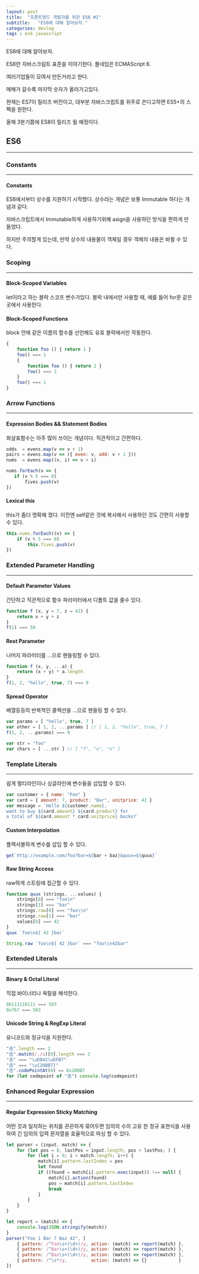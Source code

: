 ```yaml
---
layout: post
title:  "프론트엔드 개발자를 위한 ES6 #1"
subtitle:   "ES6에 대해 알아보자."
categories: devlog
tags : es6 javascript
---
```


ES6에 대해 알아보자.

ES6란 자바스크림트 표준을 이야기한다. 풀네임은 ECMAScript 6.

여러기업들이 모여서 만든거라고 한다.

매해가 갈수록 마지막 숫자가 올라가고있다.

현재는 ES7이 릴리즈 버전이고, 대부분 자바스크립트를 위주로 쓴다고하면 ES5+의 스펙을 원한다.

올해 3분기쯤에 ES8이 릴리즈 될 예정이다.

## ES6
---

### Constants
---

#### Constants

ES6에서부터 상수를 지원하기 시작했다. 상수라는 개념은 보통 Immutable 하다는 개념과 같다.

자바스크립트에서 Immutable하게 사용하기위해 asign을 사용하던 방식을 편하게 만들었다.

하지만 주의할게 있는데, 만약 상수의 내용물이 객체일 경우 객체의 내용은 바뀔 수 있다.

### Scoping
---

#### Block-Scoped Variables

let이라고 하는 블락 스코프 변수가있다. 블락 내에서만 사용할 때, 예를 들어 for문 같은곳에서 사용한다.

#### Block-Scoped Functions

block 안에 같은 이름의 함수를 선언해도 유효 블락에서만 작동한다.

```js
{
    function foo () { return 1 }
    foo() === 1
    {
        function foo () { return 2 }
        foo() === 2
    }
    foo() === 1
}
```

### Arrow Functions
---

#### Expression Bodies && Statement Bodies

화살표함수는 아주 많이 쓰이는 개념이다. 직관적이고 간편하다.

```js
odds  = evens.map(v => v + 1)
pairs = evens.map(v => ({ even: v, odd: v + 1 }))
nums  = evens.map((v, i) => v + i)

nums.forEach(v => {
   if (v % 5 === 0)
       fives.push(v)
})
```

#### Lexical this

this가 좀더 명확해 졌다. 이전엔 self같은 것에 복사해서 사용하던 것도 간편히 사용할 수 있다.

```js
this.nums.forEach((v) => {
    if (v % 5 === 0)
        this.fives.push(v)
})
```

### Extended Parameter Handling
---

#### Default Parameter Values

간단하고 직관적으로 함수 파라미터에서 디폴트 값을 줄수 있다.

```js
function f (x, y = 7, z = 42) {
    return x + y + z
}
f(1) === 50
```

#### Rest Parameter

나머지 파라미터를 ...으로 핸들링할 수 있다.

```js
function f (x, y, ...a) {
    return (x + y) * a.length
}
f(1, 2, "hello", true, 7) === 9
```

#### Spread Operator

배열등등의 반복적인 콜렉션을 ...으로 핸들링 할 수 있다.

```js
var params = [ "hello", true, 7 ]
var other = [ 1, 2, ...params ] // [ 1, 2, "hello", true, 7 ]
f(1, 2, ...params) === 9

var str = "foo"
var chars = [ ...str ] // [ "f", "o", "o" ]
```

### Template Literals
---

쉽게 멀티라인이나 싱글라인에 변수들을 삽입할 수 있다.

```js
var customer = { name: "Foo" }
var card = { amount: 7, product: "Bar", unitprice: 42 }
var message = `Hello ${customer.name},
want to buy ${card.amount} ${card.product} for
a total of ${card.amount * card.unitprice} bucks?`
```

#### Custom Interpolation

플렉서블하게 변수를 삽입 할 수 있다.

```js
get`http://example.com/foo?bar=${bar + baz}&quux=${quux}`
```

#### Raw String Access

raw하게 스트링에 접근할 수 있다.

```js
function quux (strings, ...values) {
    strings[0] === "foo\n"
    strings[1] === "bar"
    strings.raw[0] === "foo\\n"
    strings.raw[1] === "bar"
    values[0] === 42
}
quux `foo\n${ 42 }bar`

String.raw `foo\n${ 42 }bar` === "foo\\n42bar"
```

### Extended Literals
---

#### Binary & Octal Literal

직접 바이너리나 옥탈을 해석한다.

```js
0b111110111 === 503
0o767 === 503
```

#### Unicode String & RegExp Literal

유니코드와 정규식을 지원한다.

```js
"𠮷".length === 2
"𠮷".match(/./u)[0].length === 2
"𠮷" === "\uD842\uDFB7"
"𠮷" === "\u{20BB7}"
"𠮷".codePointAt(0) == 0x20BB7
for (let codepoint of "𠮷") console.log(codepoint)
```

### Enhanced Regular Expression
---

#### Regular Expression Sticky Matching

어떤 것과 일치하는 위치를 끈끈하게 묶어두면 임의의 수의 고유 한 정규 표현식을 사용하여 긴 임의의 입력 문자열을 효율적으로 파싱 할 수 있다.

```js
let parser = (input, match) => {
    for (let pos = 0, lastPos = input.length; pos < lastPos; ) {
        for (let i = 0; i < match.length; i++) {
            match[i].pattern.lastIndex = pos
            let found
            if ((found = match[i].pattern.exec(input)) !== null) {
                match[i].action(found)
                pos = match[i].pattern.lastIndex
                break
            }
        }
    }
}

let report = (match) => {
    console.log(JSON.stringify(match))
}
parser("Foo 1 Bar 7 Baz 42", [
    { pattern: /^Foo\s+(\d+)/y, action: (match) => report(match) },
    { pattern: /^Bar\s+(\d+)/y, action: (match) => report(match) },
    { pattern: /^Baz\s+(\d+)/y, action: (match) => report(match) },
    { pattern: /^\s*/y,         action: (match) => {}            }
])
```
